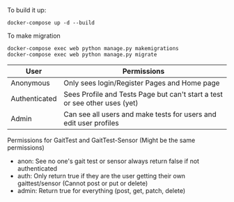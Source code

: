 To build it up:

```
docker-compose up -d --build
```

To make migration

```
docker-compose exec web python manage.py makemigrations
docker-compose exec web python manage.py migrate
```

| User          | Permissions                                                                |
| ------------- | -------------------------------------------------------------------------- |
| Anonymous     | Only sees login/Register Pages and Home page                               |
| Authenticated | Sees Profile and Tests Page but can't start a test or see other uses (yet) |
| Admin         | Can see all users and make tests for users and edit user profiles          |

Permissions for GaitTest and GaitTest-Sensor (Might be the same permissions)

- anon: See no one's gait test or sensor always return false if not authenticated
- auth: Only return true if they are the user getting their own gaittest/sensor (Cannot post or put
  or delete)
- admin: Return true for everything (post, get, patch, delete)
